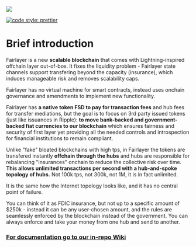 <img src='https://imgur.com/VksHmn2.jpg' />

[![code style: prettier](https://img.shields.io/badge/code_style-prettier-ff69b4.svg?style=flat-square)](https://github.com/prettier/prettier)

# Brief introduction

Fairlayer is a new **scalable blockchain** that comes with Lightning-inspired offchain layer out-of-box. It fixes the liquidity problem - Fairlayer state channels support transfering beyond the capacity (insurance), which induces manageable risk and removes scalability caps.

Fairlayer has no virtual machine for smart contracts, instead uses onchain governance and amendments to implement new functionality.

Fairlayer has **a native token FSD to pay for transaction fees** and hub fees for transfer mediations, but the goal is to focus on 3rd party issued tokens (just like issuances in Ripple): **to move bank-backed and government-backed fiat currencies to our blockchain** which ensures fairness and security of first layer yet providing all the needed controls and introspection for financial institutions to remain compliant.

Unlike "fake" bloated blockchains with high tps, in Fairlayer the tokens are transfered instantly **offchain through the hubs** and hubs are responsible for rebalancing "insurances" onchain to reduce the collective risk over time. **This allows unlimited transactions per second with a hub-and-spoke topology of hubs.** Not 100k tps, not 300k, not 1M, it is in fact unlimited.

It is the same how the Internet topology looks like, and it has no central point of failure.

You can think of it as FDIC insurance, but not up to a specific amount of $250k - instead it can be any user-chosen amount, and the rules are seamlessly enforced by the blockchain instead of the government. You can always enforce and take your money from one hub and send to another.

### [For documentation go to our in-repo Wiki](/wiki/0_home.md)




